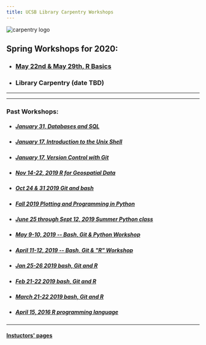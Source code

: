 ```yaml
---
title: UCSB Library Carpentry Workshops
---
```


![carpentry logo](https://www.library.ucsb.edu/sites/default/files/styles/event_thumbnail__200x180_/public/summer_software_carp_logo.png?itok=YiVJFS2y)

## Spring Workshops for 2020:

- ### [May 22nd & May 29th, R Basics](https://ucsbcarpentry.github.io/2020-05-29-UCSB-R/)
- ### Library Carpentry (date TBD)

---

---

### Past Workshops:

- ##### [January 31, Databases and SQL](https://ucsbcarpentry.github.io/2020-01-31-UCSB-SQL)
- ##### [January 17, Introduction to the Unix Shell](https://ucsbcarpentry.github.io/2020-01-17-UCSB-bash)
- ##### [January 17, Version Control with Git](https://ucsbcarpentry.github.io/2020-01-17-UCSB-git/)
- ##### [Nov 14-22, 2019 R for Geospatial Data](https://ucsbcarpentry.github.io/2019-11-14-Geospatial-R/)
- ##### [Oct 24 & 31 2019 Git and bash](https://ucsbcarpentry.github.io/2019-10-24-gitbash/)
- ##### [Fall 2019 Plotting and Programming in Python](https://ucsbcarpentry.github.io/2019-10-10-Python-UCSB/)
- ##### [June 25 through Sept 12, 2019 Summer Python class](https://ucsbcarpentry.github.io/2019-summer/)
- ##### [May 9-10, 2019 -- Bash, Git & Python Workshop](https://ucsbcarpentry.github.io/2019-05-09-UCSB-SW-Carpentry/)
- ##### [April 11-12, 2019 -- Bash, Git & "R" Workshop](https://ucsbcarpentry.github.io/2019-04-11-UCSB-SW-Workshop//)
- ##### [Jan 25-26 2019 bash, Git and R](https://ucsbcarpentry.github.io/2019-01-25-UCSBLibrary/)
- ##### [Feb 21-22 2019 bash, Git and R](https://ucsbcarpentry.github.io/2019-02-21-UCSBLibrary/)
- ##### [March 21-22 2019 bash, Git and R](https://ucsbcarpentry.github.io/2019-03-21-UCSBLibrary/)
- ##### [April 15, 2016 R programming language](http://remi-daigle.github.io/2016-04-15-UCSB/overview/)

---

#### [Instuctors' pages](https://ucsbcarpentry.github.io/instructors/)
